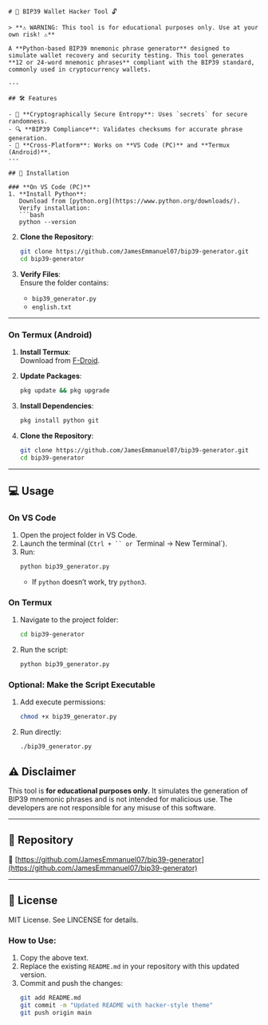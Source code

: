 ```plaintext
# 🔐 BIP39 Wallet Hacker Tool 🔓

> **⚠️ WARNING: This tool is for educational purposes only. Use at your own risk! ⚠️**

A **Python-based BIP39 mnemonic phrase generator** designed to simulate wallet recovery and security testing. This tool generates **12 or 24-word mnemonic phrases** compliant with the BIP39 standard, commonly used in cryptocurrency wallets.

---

## 🛠️ Features

- 🎲 **Cryptographically Secure Entropy**: Uses `secrets` for secure randomness.
- 🔍 **BIP39 Compliance**: Validates checksums for accurate phrase generation.
- 📱 **Cross-Platform**: Works on **VS Code (PC)** and **Termux (Android)**.
---

## 🚀 Installation

### **On VS Code (PC)**
1. **Install Python**:  
   Download from [python.org](https://www.python.org/downloads/).  
   Verify installation:  
   ```bash
   python --version
   ```

2. **Clone the Repository**:  
   ```bash
   git clone https://github.com/JamesEmmanuel07/bip39-generator.git
   cd bip39-generator
   ```

3. **Verify Files**:  
   Ensure the folder contains:  
   - `bip39_generator.py`  
   - `english.txt`  

---

### **On Termux (Android)**
1. **Install Termux**:  
   Download from [F-Droid](https://f-droid.org/en/packages/com.termux/).

2. **Update Packages**:  
   ```bash
   pkg update && pkg upgrade
   ```

3. **Install Dependencies**:  
   ```bash
   pkg install python git
   ```

4. **Clone the Repository**:  
   ```bash
   git clone https://github.com/JamesEmmanuel07/bip39-generator.git
   cd bip39-generator
   ```

---

## 💻 Usage

### **On VS Code**
1. Open the project folder in VS Code.
2. Launch the terminal (`Ctrl + `` or `Terminal → New Terminal`).
3. Run:
   ```bash
   python bip39_generator.py
   ```
   - If `python` doesn’t work, try `python3`.

### **On Termux**
1. Navigate to the project folder:
   ```bash
   cd bip39-generator
   ```
2. Run the script:
   ```bash
   python bip39_generator.py
   ```

### **Optional: Make the Script Executable**
1. Add execute permissions:
   ```bash
   chmod +x bip39_generator.py
   ```
2. Run directly:
   ```bash
   ./bip39_generator.py
   ```
## ⚠️ Disclaimer

This tool is **for educational purposes only**. It simulates the generation of BIP39 mnemonic phrases and is not intended for malicious use. The developers are not responsible for any misuse of this software.

---

## 🔗 Repository

🔗 [https://github.com/JamesEmmanuel07/bip39-generator](https://github.com/JamesEmmanuel07/bip39-generator)

---

## 📜 License

MIT License. See LINCENSE for details.


### How to Use:
1. Copy the above text.
2. Replace the existing `README.md` in your repository with this updated version.
3. Commit and push the changes:
   ```bash
   git add README.md
   git commit -m "Updated README with hacker-style theme"
   git push origin main
   ```
